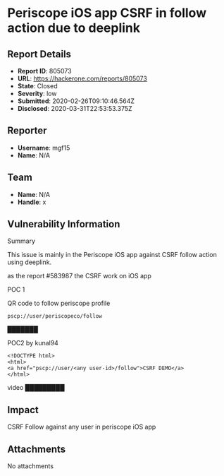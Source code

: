 # Periscope iOS app CSRF in follow action due to deeplink

## Report Details
- **Report ID**: 805073
- **URL**: https://hackerone.com/reports/805073
- **State**: Closed
- **Severity**: low
- **Submitted**: 2020-02-26T09:10:46.564Z
- **Disclosed**: 2020-03-31T22:53:53.375Z

## Reporter
- **Username**: mgf15
- **Name**: N/A

## Team
- **Name**: N/A
- **Handle**: x

## Vulnerability Information
Summary

This issue is mainly in the Periscope iOS app against CSRF follow action using deeplink.

as the report  #583987 the CSRF work on iOS app 

POC 1

QR code to follow periscope profile 

`pscp://user/periscopeco/follow
`

███████

POC2 by kunal94

```
<!DOCTYPE html>
<html>
<a href="pscp://user/<any user-id>/follow">CSRF DEMO</a>
</html>
```
video
█████████

## Impact

CSRF Follow against any user in periscope iOS app

## Attachments
No attachments
